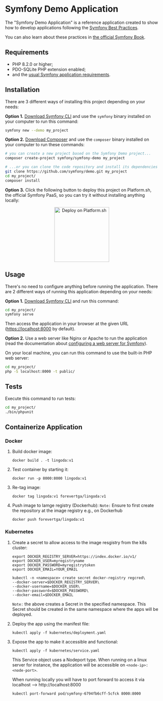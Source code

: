 Symfony Demo Application
========================

The "Symfony Demo Application" is a reference application created to show how
to develop applications following the [Symfony Best Practices][1].

You can also learn about these practices in [the official Symfony Book][5].

Requirements
------------

  * PHP 8.2.0 or higher;
  * PDO-SQLite PHP extension enabled;
  * and the [usual Symfony application requirements][2].

Installation
------------

There are 3 different ways of installing this project depending on your needs:

**Option 1.** [Download Symfony CLI][4] and use the `symfony` binary installed
on your computer to run this command:

```bash
symfony new --demo my_project
```

**Option 2.** [Download Composer][6] and use the `composer` binary installed
on your computer to run these commands:

```bash
# you can create a new project based on the Symfony Demo project...
composer create-project symfony/symfony-demo my_project

# ...or you can clone the code repository and install its dependencies
git clone https://github.com/symfony/demo.git my_project
cd my_project/
composer install
```

**Option 3.** Click the following button to deploy this project on Platform.sh,
the official Symfony PaaS, so you can try it without installing anything locally:

<p align="center">
<a href="https://console.platform.sh/projects/create-project?template=https://raw.githubusercontent.com/symfonycorp/platformsh-symfony-template-metadata/main/symfony-demo.template.yaml&utm_content=symfonycorp&utm_source=github&utm_medium=button&utm_campaign=deploy_on_platform"><img src="https://platform.sh/images/deploy/lg-blue.svg" alt="Deploy on Platform.sh" width="180px" /></a>
</p>

Usage
-----

There's no need to configure anything before running the application. There are
2 different ways of running this application depending on your needs:

**Option 1.** [Download Symfony CLI][4] and run this command:

```bash
cd my_project/
symfony serve
```

Then access the application in your browser at the given URL (<https://localhost:8000> by default).

**Option 2.** Use a web server like Nginx or Apache to run the application
(read the documentation about [configuring a web server for Symfony][3]).

On your local machine, you can run this command to use the built-in PHP web server:

```bash
cd my_project/
php -S localhost:8000 -t public/
```

Tests
-----

Execute this command to run tests:

```bash
cd my_project/
./bin/phpunit
```

[1]: https://symfony.com/doc/current/best_practices.html
[2]: https://symfony.com/doc/current/setup.html#technical-requirements
[3]: https://symfony.com/doc/current/setup/web_server_configuration.html
[4]: https://symfony.com/download
[5]: https://symfony.com/book
[6]: https://getcomposer.org/


## Containerize Application

### Docker
1. Build docker image:  
    ```
    docker build . -t lingoda:v1
    ```

2. Test container by starting it:
    ```
    docker run -p 8000:8000 lingoda:v1
    ```
  
3. Re-tag image:
    ```
    docker tag lingoda:v1 forevertga/lingoda:v1
    ```

3. Push image to Iamge registry (Dockerhub):
  `Note:` Ensure to first create the repository at the image registry e.g., on Dockerhub 
    ```
    docker push forevertga/lingoda:v1
    ```

### Kubernetes
1. Create a secret to allow access to the image resgistry from the k8s cluster:
    ```
    export DOCKER_REGISTRY_SERVER=https://index.docker.io/v1/
    export DOCKER_USER=myregistryname
    export DOCKER_PASSWORD=myregistrytoken
    export DOCKER_EMAIL=YOUR_EMAIL

    kubectl -n <namespace> create secret docker-registry regcred\
    --docker-server=$DOCKER_REGISTRY_SERVER\
    --docker-username=$DOCKER_USER\
    --docker-password=$DOCKER_PASSWORD\
    --docker-email=$DOCKER_EMAIL
    ```
    `Note:` the above creates a Secret in the specified namespace. This Secret should be created in the same namespace where the apps will be deployed.


2. Deploy the app using the manifest file:
    ```
    kubectl apply -f kubernetes/deployment.yaml
    ```

3. Expose the app to make it accessible and functional:
    ```
    kubectl apply -f kubernetes/service.yaml
    ```
    This Service object uses a Nodeport type. When running on a linux server for instance, the application will be accessible on `<node-ip>:<node-port>`. 

    When running locally you will have to port forward to access it via localhost -->  http://localhost:8000
    ```
    kubectl port-forward pod/symfony-6794fb6cff-5cfck 8000:8000
